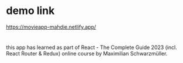 # demo link
https://movieapp-mahdie.netlify.app/
#
this app has learned as part of React - The Complete Guide 2023 (incl. React Router & Redux) online course by Maximilian Schwarzmüller.
